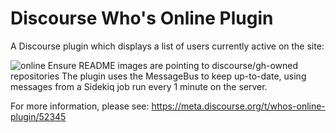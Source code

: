 # Discourse Who's Online Plugin

A Discourse plugin which displays a list of users currently active on the site:

![online](https://user-images.githubusercontent.com/5862206/214549601-9f156a86-7299-4616-8c8a-81925efe70f2.gif)
Ensure README images are pointing to discourse/gh-owned repositories
The plugin uses the MessageBus to keep up-to-date, using messages from a Sidekiq job run every 1 minute on the server.

For more information, please see: https://meta.discourse.org/t/whos-online-plugin/52345
